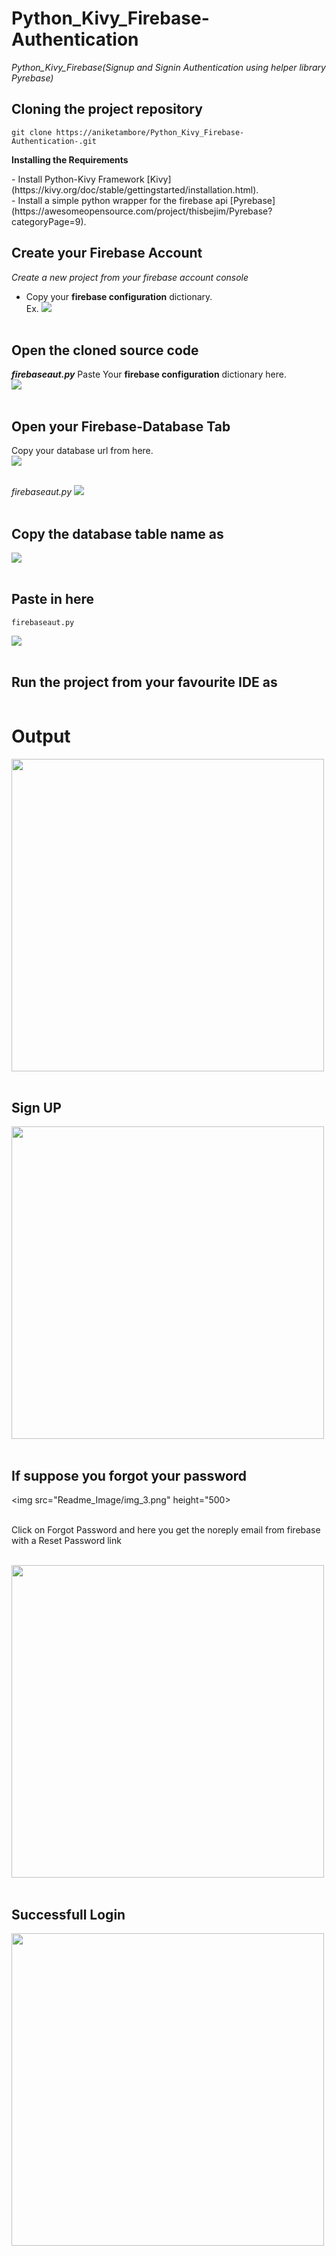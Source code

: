 # Python_Kivy_Firebase-Authentication
*Python_Kivy_Firebase(Signup and Signin Authentication using helper library Pyrebase)*

## Cloning the project repository
```
git clone https://aniketambore/Python_Kivy_Firebase-Authentication-.git
```

<p><b> Installing the Requirements </b></p>
- Install Python-Kivy Framework [Kivy](https://kivy.org/doc/stable/gettingstarted/installation.html). <br>
- Install a simple python wrapper for the firebase api [Pyrebase](https://awesomeopensource.com/project/thisbejim/Pyrebase?categoryPage=9). <br>

## Create your Firebase Account
*Create a new project from your firebase account console*
- Copy your <b>firebase configuration</b> dictionary.<br>
Ex.
<img src="Readme_Image/cod_1.jpg"> <br><br>

## Open the cloned source code
<b><i>firebaseaut.py</i></b>
Paste Your <b>firebase configuration</b> dictionary here. <br>
<img src="Readme_Image/cod_2.jpg"> <br><br>

## Open your Firebase-Database Tab
Copy your database url from here. <br>
<img src="Readme_Image/cod_3.jpg"> <br><br>

<i>firebaseaut.py</i>
<img src="Readme_Image/cod_4.jpg"> <br><br>

## Copy the database table name as
<img src="Readme_Image/cod_5.jpg"> <br><br>

## Paste in here
```
firebaseaut.py
```
<img src="Readme_Image/cod_6.jpg"> <br><br>

## Run the project from your favourite IDE as
```python main.py

```

# Output
<img src="Readme_Image/img_1.png" height="500"> <br><br>

## Sign UP
<img src="Readme_Image/img_2.png" height="500"> <br><br>

## If suppose you forgot your password
<img src="Readme_Image/img_3.png" height="500> <br><br>
                                          
<p>Click on Forgot Password and here you get the noreply email from firebase with a Reset Password link</p> <br>
<img src="Readme_Image/img_4.png" height="500"> <br><br>

## Successfull Login
<img src="Readme_Image/img_5.png" height="500">
